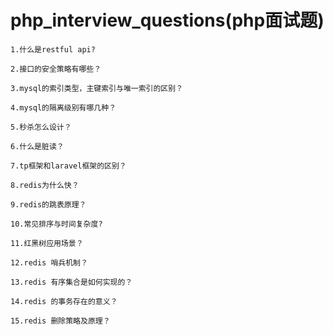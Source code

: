# php_interview_questions(php面试题)

    1.什么是restful api?
    
    2.接口的安全策略有哪些？
    
    3.mysql的索引类型，主键索引与唯一索引的区别？
    
    4.mysql的隔离级别有哪几种？
    
    5.秒杀怎么设计？
    
    6.什么是脏读？
    
    7.tp框架和laravel框架的区别？
    
    8.redis为什么快？
    
    9.redis的跳表原理？
    
    10.常见排序与时间复杂度?
    
    11.红黑树应用场景？
    
    12.redis 哨兵机制？
    
    13.redis 有序集合是如何实现的？
    
    14.redis 的事务存在的意义？
    
    15.redis 删除策略及原理？
